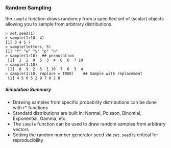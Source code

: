 ### Random Sampling
the `sample` function draws random;y from a specified set of (scalar) objects allowing you to sample from arbitrary distributions.

```
> set.seed(1)
> sample(1:10, 4)
[1] 3 4 5 7
> sample(letters, 5)
[1] "f" "w" "y" "p" "n"
> sample(1:10)  ## permutation
 [1]  1  2  9  5  3  4  8  6  7 10
> sample(1:10)
 [1]  8  9  2  5  1 10  7  6  3  4
> sample(1:10, replace = TRUE)    ## Sample with replacement
 [1] 4 5 6 5 2 9 7 8 2 8
```

##### Simulation Summary

- Drawing samples from specific probability distributions can be done with r* functions
- Standard distributions are built in: Normal, Poisson, Binomial, Exponential, Gamma, etc.
- The `sample` function  can be used to draw random samples from arbitrary vectors
- Setting the random number generator seed via `set.seed` is critical for reproducibility